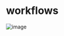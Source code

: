# workflows

![image](https://user-images.githubusercontent.com/10250297/183526422-62565c27-5e3d-438a-af2f-5d192bca953d.png)
